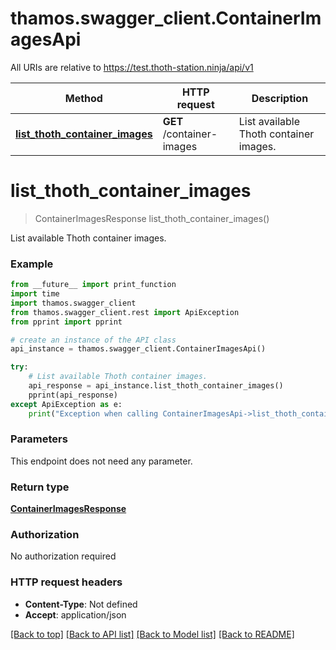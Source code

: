 # thamos.swagger_client.ContainerImagesApi

All URIs are relative to https://test.thoth-station.ninja/api/v1

Method | HTTP request | Description
------------- | ------------- | -------------
[**list_thoth_container_images**](ContainerImagesApi.md#list_thoth_container_images) | **GET** /container-images | List available Thoth container images.

# **list_thoth_container_images**
> ContainerImagesResponse list_thoth_container_images()

List available Thoth container images.

### Example
```python
from __future__ import print_function
import time
import thamos.swagger_client
from thamos.swagger_client.rest import ApiException
from pprint import pprint

# create an instance of the API class
api_instance = thamos.swagger_client.ContainerImagesApi()

try:
    # List available Thoth container images.
    api_response = api_instance.list_thoth_container_images()
    pprint(api_response)
except ApiException as e:
    print("Exception when calling ContainerImagesApi->list_thoth_container_images: %s\n" % e)
```

### Parameters
This endpoint does not need any parameter.

### Return type

[**ContainerImagesResponse**](ContainerImagesResponse.md)

### Authorization

No authorization required

### HTTP request headers

 - **Content-Type**: Not defined
 - **Accept**: application/json

[[Back to top]](#) [[Back to API list]](../README.md#documentation-for-api-endpoints) [[Back to Model list]](../README.md#documentation-for-models) [[Back to README]](../README.md)

